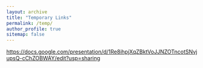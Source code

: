 ```yaml
---
layout: archive
title: "Temporary Links"
permalink: /temp/
author_profile: true
sitemap: false
---
```


https://docs.google.com/presentation/d/1Re8ihpjXqZBktVoJJNZOTncotSNvjupsQ-cChZOBWAY/edit?usp=sharing
